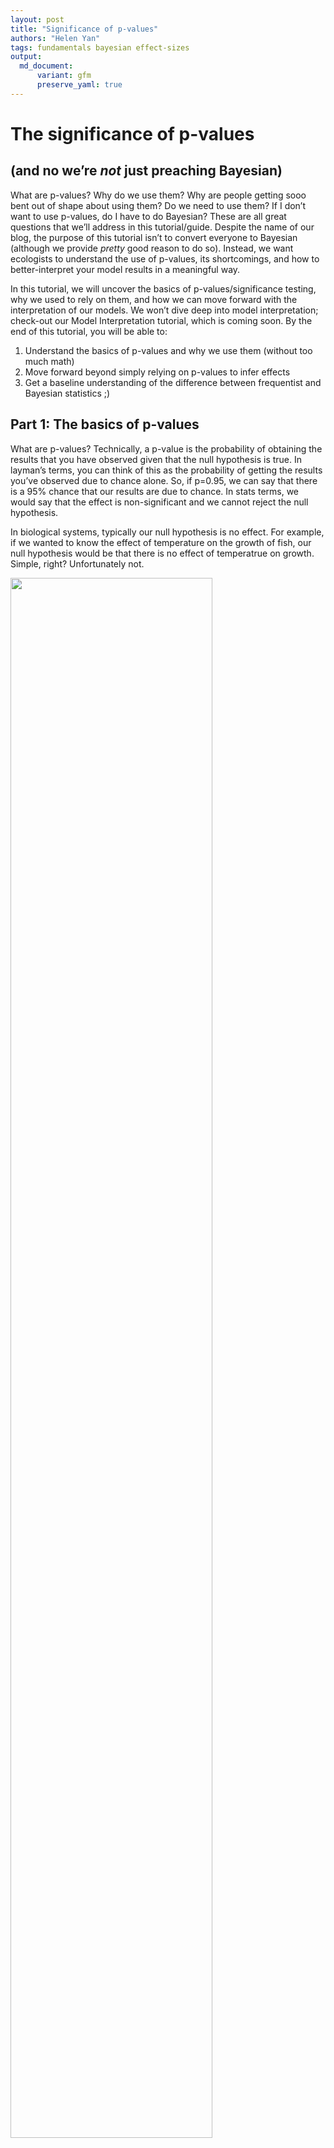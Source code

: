 ```yaml
---
layout: post
title: "Significance of p-values"
authors: "Helen Yan"
tags: fundamentals bayesian effect-sizes
output: 
  md_document:
      variant: gfm
      preserve_yaml: true
---
```


# The significance of p-values

## (and no we’re <i>not</i> just preaching Bayesian)

What are p-values? Why do we use them? Why are people getting sooo bent
out of shape about using them? Do we need to use them? If I don’t want
to use p-values, do I have to do Bayesian? These are all great questions
that we’ll address in this tutorial/guide. Despite the name of our blog,
the purpose of this tutorial isn’t to convert everyone to Bayesian
(although we provide <i>pretty</i> good reason to do so). Instead, we
want ecologists to understand the use of p-values, its shortcomings, and
how to better-interpret your model results in a meaningful way.

In this tutorial, we will uncover the basics of p-values/significance
testing, why we used to rely on them, and how we can move forward with
the interpretation of our models. We won’t dive deep into model
interpretation; check-out our Model Interpretation tutorial, which is
coming soon. By the end of this tutorial, you will be able to:

1.  Understand the basics of p-values and why we use them (without too
    much math)
2.  Move forward beyond simply relying on p-values to infer effects
3.  Get a baseline understanding of the difference between frequentist
    and Bayesian statistics ;)

## Part 1: The basics of p-values

What are p-values? Technically, a p-value is the probability of
obtaining the results that you have observed given that the null
hypothesis is true. In layman’s terms, you can think of this as the
probability of getting the results you’ve observed due to chance alone.
So, if p=0.95, we can say that there is a 95% chance that our results
are due to chance. In stats terms, we would say that the effect is
non-significant and we cannot reject the null hypothesis.

In biological systems, typically our null hypothesis is no effect. For
example, if we wanted to know the effect of temperature on the growth of
fish, our null hypothesis would be that there is no effect of
temperatrue on growth. Simple, right? Unfortunately not.

<img src="/figures/Pvalues/unnamed-chunk-1-1.png" width="80%" />

So let’s take a quick step back. P-values are continuous between 0 and
1, so stats people tell us that we need a cut-off value for which we can
say whether or not we are rejecting the null hypothesis. This value is
known as an alpha value, which <i>we</i> decide. Who’s we? Well, the
general world of ecologists have all accepted an alpha value of 0.05.
Why 0.05? That’s an excellent question. You would think this would arise
from an extensive survey and discussion among scientists all over the
world. But of course this isn’t what happened. Realistically, some dude
named sir Henry of Alpha in the early 1900s who had to calculate
p-values by hand probably chose 0.05 because that was the width of their
quill. Or the thickness of their scroll. Or the amount of ankle they
were allowed to show. Is this actually the reason why we use 0.05?
Probably not. But is the real reason any less arbitrary? Definitely not.

So if p\>0.05, we have accepted that this means that the effect is
non-significant and we can’t reject the null hypothesis. If p\<0.05,
then the effect is significant and we reject the null. That’s all fine
and dandy, but does that really make sense? If we think back to the
definition of a p-value, it’s the probability of getting your results
given that the null hypothesis is true. So, if p=0.051 then the effect
is non-significant; but, if p=0.049, then the effect is significant. In
ecology, we have gotten into the habit of applying a binary yes/no
designation to a continuous scale of probabilities. Biologically
speaking, is there <i>really</i> a difference between 5.1% versus 4.9%?
Realistically, there probably isn’t a difference. Still don’t believe me
that this is arbitrary? Well, in other fields, they use a
<b>different</b> alpha level to designate significance. One that they
decided was ok. Let that sink in.

Finally, you can’t really calculate p-values for all analyses. For
example, the package <span class="package-style">lme4</span> recently
got rid of their p-values in the model outputs because they cannot
accurately be calculated…so now what?

## Part 2: Effect sizes

When we had to rely on tables to do calculations, sure it’s easier to
just accept that there is an effect at a certain cut-off value. Now,
given the massive increase in computing power and the extensive use of
stats in ecology, we can do better. Introducing: effect sizes.

Effect sizes indicate the <i>magnitude</i> of the effect of an
independent variable. Instead of just saying that a variable has a
significant effect, we can infer whether or not it has a large effect of
small effect.

<img src="/figures/Pvalues/unnamed-chunk-2-1.png" width="80%" />

This plot is known as a coefficient plot and is one way of directly
denoting effect sizes. The coefficients plotted are just the slope
estimates from your model and are shown with 95% confidence intervals
(CI). In frequentist statistics, the confidence interval can be
described as: “If we take a bunch of repeated samples from the same
population and calculate a new CI each time, the culmulation of CIs will
bracket the true population value 95% of the time”. It’s rather complex,
but for the sake of argument it’s just a way to show uncertainty around
an estimate.

In this example, we have two continuous variables \[X_1\] and \[X_2\].
In both cases, they would have significant effects. Biologically
speaking though, does that mean they have the same effect? We can see
that \[X_1\] has a smaller effect than \[X_2\], or the slope between y ~
\[X_2\] is steeper than that of y ~ \[X_1\]. Of course this can be
conflated by whatever units your x variables are in (what if \[X_1\]
ranged from 0.1-0.5 and \[X_2\] ranged from 100-500). This is one of the
reasons why it’s a good rule of thumb to scale and center you
independent variables - that way, you can use coefficient estimates to
compare relative effect sizes.

<img src="/figures/Pvalues/unnamed-chunk-3-1.png" width="80%" />

There are a number of different ways to measure effect sizes. One way is
to use Pearson’s <i>r</i> correlation. If you recall, correlation
measures how tight the relationship between two variables is. It varies
from -1 (perfect negative fit) and 1 (perfect positive fit). We would
say that the effect is small if the correlation is low (~0.1) and large
if the correlation is high (\>0.5).

<img src="/figures/Pvalues/unnamed-chunk-4-1.png" width="80%" />

Another common effect size measurement is Cohen’s d. Cohen’s d is
typically used to compare the means between two groups from one
population (e.g., control vs. treatment). For this reason, it’s most
commonly used in meta-analyses. It renders the comparison of two groups
down to standard deviation units and can thus be easily compared across
studies.

To get a quick taste of other types of effect sizes, click
[here](https://www.statisticssolutions.com/statistical-analyses-effect-size/).

## Part 3: B-B-B-BAYESIAN\!

### A super-rapid brief intro

<img src="/figures/Pvalues/meme.png" width="60%" />

Ok, so now that we know that we don’t need p-values, we’re basically one
step closer to Bayesian statistics. At the most basic level, Bayesian
and frequentist statistics differ in their definitions of probability.
In frequentist, probability is defined of the proportion of times an
event would occur if we repeated a random trial over and over again
under the same conditions (e.g., if we toss a fair coin, what is the
probability of 10 heads in a row). Conversely, the Bayesian definition
of probability is expressed as the degree of <i>belief</i> in an event
(e.g., what is the probability that hippos are the sister group to the
whales?).

Because Bayesian and Frequentist differ in their definitions of
probability, we don’t report the results in the same way. Although the
interpretation of the coefficient estimates are essentially identical
(unless you use priors), we report uncertainty slightly differently.
Recall that we use confidence intervals in frequentist statistics to
propagate uncertainty (definition above in Part 2). In Bayesian stats,
we use <i>credible intervals</i>, which are defined as there being a X%
chance that the true population lies within this range. It’s ok to use a
95% credible interval, but this is actually a point of contention and
Richard McElreath goes into detail about how this is as arbritary of a
choice as p=0.05 in his book [Statistical
Rethinking](https://github.com/rmcelreath/statrethinking_winter2019).

We won’t bog down too much into what defines Bayesian statistics (it
will have its own tutorial, also coming soon). For the purpose of this
tutorial/rant, the take-home message is that because frequentist and
Bayesian statistics differ in their use of probabilities, you don’t use
p-values in Bayesian stats. Although you <i>can</i> use something called
Bayes’ factor, which simply compares models to one-another and doesn’t
necessarily test a null hypothesis, we rely on interpreting our models
using effect sizes and the uncertainty around these estimates.

## Some final thoughts

Here, we’ve provided you with a relatively short rant as to why we, as
ecologists, should start to deviate away from solely using p-values. Of
course, this doesn’t mean that we have to ditch them altogether, but
instead let’s not rely on them as the <b>only</b> way to report results.
Reporting effect sizes not only gets around the fact that p=0.05 is a
ridiculous cut-off (especially if p is only slightly higher than 0.05),
but it also shows the magnitude of an effect. As biologists, this is
what is truly interesting\! We know that temperature affects metabolic
rate, but by how much?

Unfortunately, because our field is still filled with a lot
of…traditional scientists who were taught step-wise regression and
ANOVAs, you might face some resistance from reviewers if you try to
publish without p-values. The war against p-values is definitely growing
and we have no doubt that it’ll soon be the norm to ignore them.
